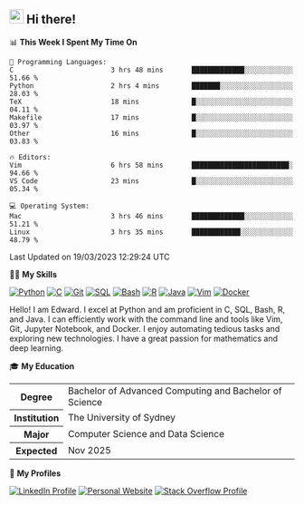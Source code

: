 ## <a href="#"><img src="https://media.giphy.com/media/hvRJCLFzcasrR4ia7z/giphy.gif" width="25px" height="25px"></a> Hi there!

<!--START_SECTION:waka-->
📊 **This Week I Spent My Time On** 

```text
💬 Programming Languages: 
C                        3 hrs 48 mins       █████████████░░░░░░░░░░░░   51.66 % 
Python                   2 hrs 4 mins        ███████░░░░░░░░░░░░░░░░░░   28.03 % 
TeX                      18 mins             █░░░░░░░░░░░░░░░░░░░░░░░░   04.11 % 
Makefile                 17 mins             █░░░░░░░░░░░░░░░░░░░░░░░░   03.97 % 
Other                    16 mins             █░░░░░░░░░░░░░░░░░░░░░░░░   03.83 % 

🔥 Editors: 
Vim                      6 hrs 58 mins       ████████████████████████░   94.66 % 
VS Code                  23 mins             █░░░░░░░░░░░░░░░░░░░░░░░░   05.34 % 

💻 Operating System: 
Mac                      3 hrs 46 mins       █████████████░░░░░░░░░░░░   51.21 % 
Linux                    3 hrs 35 mins       ████████████░░░░░░░░░░░░░   48.79 % 
```


 Last Updated on 19/03/2023 12:29:24 UTC
<!--END_SECTION:waka-->

💪🏻 **My Skills**

[![Python](https://img.shields.io/badge/-Python-yellow?style=flat-square&logo=Python)](#)
[![C     ](https://img.shields.io/badge/-C-blue?style=flat-square&logo=C)](#)
[![Git   ](https://img.shields.io/badge/-Git-grey?style=flat-square&logo=Git)](#)
[![SQL   ](https://img.shields.io/badge/-SQL-grey?style=flat-square&logo=SQLite)](#)
[![Bash  ](https://img.shields.io/badge/-Bash-grey?style=flat-square&logo=GNU-Bash)](#)
[![R     ](https://img.shields.io/badge/-R-grey?style=flat-square&logo=R)](#)
[![Java  ](https://img.shields.io/badge/-Java-grey?style=flat-square&logo=OpenJDK)](#)
[![Vim   ](https://img.shields.io/badge/-Vim-grey?style=flat-square&logo=Vim)](#)
[![Docker](https://img.shields.io/badge/-Docker-grey?style=flat-square&logo=Docker)](#)

Hello! I am Edward. I excel at Python and am proficient in C, SQL, Bash, R, and
Java. I can efficiently work with the command line and tools like Vim, Git,
Jupyter Notebook, and Docker. I enjoy automating tedious tasks and exploring new
technologies. I have a great passion for mathematics and deep learning.

🎓 **My Education**

<table>
<tr>
    <th>Degree</th>
    <td>Bachelor of Advanced Computing and Bachelor of Science</td>
</tr>
<tr>
    <th>Institution</th>
    <td>The University of Sydney</td>
</tr>
<tr>
    <th>Major</th>
    <td>Computer Science and Data Science</td>
</tr>
<tr>
    <th>Expected</th>
    <td>Nov 2025</td>
</tr>
</table>

🔗 **My Profiles**

[![LinkedIn Profile](https://img.shields.io/badge/-LinkedIn-blue?style=social&logo=LinkedIn)](https://www.linkedin.com/in/edward-ji)
[![Personal Website](https://img.shields.io/badge/-Personal%20Website-blue?style=social&logo=Bootstrap)](https://edwardji.dev)
[![Stack Overflow Profile](https://img.shields.io/badge/-Stack%20Overflow-blue?style=social&logo=StackOverflow)](https://stackoverflow.com/users/11658924)
